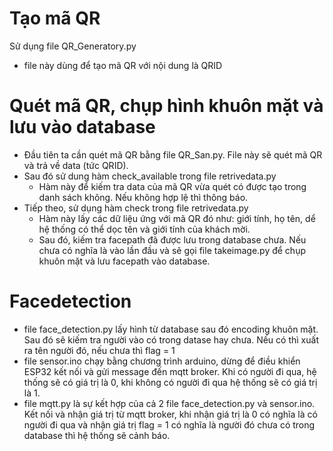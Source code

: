 # Tạo mã QR
Sử dụng file QR_Generatory.py
  - file này dùng để tạo mã QR với nội dung là QRID
# Quét mã QR, chụp hình khuôn mặt và lưu vào database
- Đầu tiên ta cần quét mã QR bằng file QR_San.py. File này sẽ quét mã QR và trả về data (tức QRID).
- Sau đó sử dung hàm check_available trong file retrivedata.py 
  - Hàm này để kiếm tra data của mã QR vừa quét có được tạo trong danh sách không. Nếu không hợp lệ thì thông báo.
- Tiếp theo, sử dụng hàm check trong file retrivedata.py 
  - Hàm này lấy các dữ liệu ứng với mã QR đó như: giới tính, họ tên, dể hệ thống có thể dọc tên và giới tính của khách mời.
  - Sau đó, kiếm tra facepath đã được lưu trong database chưa. Nếu chưa có nghĩa là vào lần đầu và sẽ gọi file takeimage.py để chụp khuôn mặt và lưu facepath vào database.
# Facedetection
- file face_detection.py lấy hình từ database sau đó encoding khuôn mặt. Sau đó sẽ kiếm tra người vào có trong datase hay chưa. Nếu có thì xuất ra tên người đó, nếu chưa thì flag = 1 
- file sensor.ino chạy bằng chương trình arduino, dừng để điều khiển ESP32 kết nối và gửi message đến mqtt broker. Khi có người đi qua, hệ thống sẽ có giá trị là 0, khi không có người đi qua hệ thống sẽ có giá trị là 1.
- file mqtt.py là sự kết hợp của cả 2 file face_detection.py và sensor.ino. Kết nối và nhận giá trị từ mqtt broker, khi nhận giá trị là 0 có nghĩa là có người đi qua và nhận giá trị flag = 1 có nghĩa là người đó chưa có trong database thì hệ thống sẽ cảnh báo.
  

